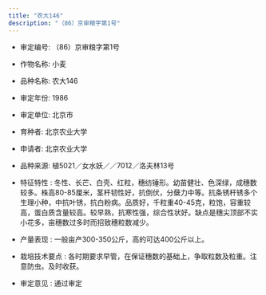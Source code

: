 ```yaml
---
title: "农大146"
description: "（86）京审粮字第1号"
---
```

* 审定编号:  （86）京审粮字第1号

*  作物名称:  小麦

*  品种名称:  农大146

*  审定年份:  1986

*  审定单位:  北京市

* 育种者:  北京农业大学

*  申请者:  北京农业大学

*  品种来源:  植5021／女水妖／／7012／洛夫林13号

*  特征特性 : 
冬性、长芒、白壳、红粒，穗纺锤形。幼苗健壮、色深绿，成穗数较多。株高80-85厘米，茎杆韧性好，抗倒伏，分蘖力中等。抗条锈杆锈多个生理小种，中抗叶锈，抗白粉病。品质好，千粒重40-45克，粒饱，容重较高，蛋白质含量较高。较早熟，抗寒性强，综合性状好。缺点是穗尖顶部不实小花多，亩穗数过多时而招致穗粒数减少。
 
*  产量表现 : 
一般亩产300-350公斤，高的可达400公斤以上。

*  栽培技术要点 : 
各时期要求早管，在保证穗数的基础上，争取粒数及粒重。注意防虫。及时收获。

*  审定意见 : 
通过审定
